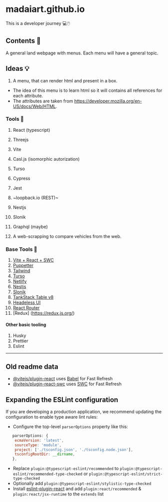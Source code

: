 # madaiart.github.io

This is a developer journey 💻🖱️

## Contents 📖

A general land webpage with menus. Each menu will have a general topic.

## Ideas 💡

1. A menu, that can render html and present in a box.

- The idea of this menu is to learn html so it will contains all references for each attribute.
- The attributes are taken from https://developer.mozilla.org/en-US/docs/Web/HTML.

### Tools 🧰

1. React (typescript)
2. Threejs
3. Vite
4. Casl.js (isomorphic autorization)
5. Turso
6. Cypress
7. Jest
8. ~loopback.io (REST)~
9. Nestjs
10. Slonik
11. Graphql (maybe)

12. A web-scrapping to compare vehicles from the web.

### Base Tools 🧰

1. [Vite + React + SWC](https://tailwindcss.com/docs/guides/vite)
2. [Puppetter](https://pptr.dev/)
3. [Tailwind](https://tailwindcss.com/docs/guides/create-react-app)
4. [Turso](https://turso.tech/)
5. [Netlify](https://www.netlify.com/)
6. [Nestjs](https://nestjs.com/)
7. [Slonik](https://github.com/gajus/slonik)
8. [TankStack Table v8](https://tanstack.com/table/v8/docs/guide/introduction)
9. [Headeless UI](https://github.com/tailwindlabs/headlessui)
10. [React Router](https://reactrouter.com/)
11. [Redux] (https://redux.js.org/)

#### Other basic tooling

1. Husky
2. Prettier
3. Eslint

---

## Old readme data

- [@vitejs/plugin-react](https://github.com/vitejs/vite-plugin-react/blob/main/packages/plugin-react/README.md) uses [Babel](https://babeljs.io/) for Fast Refresh
- [@vitejs/plugin-react-swc](https://github.com/vitejs/vite-plugin-react-swc) uses [SWC](https://swc.rs/) for Fast Refresh

## Expanding the ESLint configuration

If you are developing a production application, we recommend updating the configuration to enable type aware lint rules:

- Configure the top-level `parserOptions` property like this:

```js
   parserOptions: {
    ecmaVersion: 'latest',
    sourceType: 'module',
    project: ['./tsconfig.json', './tsconfig.node.json'],
    tsconfigRootDir: __dirname,
   },
```

- Replace `plugin:@typescript-eslint/recommended` to `plugin:@typescript-eslint/recommended-type-checked` or `plugin:@typescript-eslint/strict-type-checked`
- Optionally add `plugin:@typescript-eslint/stylistic-type-checked`
- Install [eslint-plugin-react](https://github.com/jsx-eslint/eslint-plugin-react) and add `plugin:react/recommended` & `plugin:react/jsx-runtime` to the `extends` list
